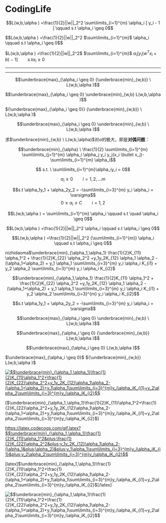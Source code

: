 # CodingLife

$$L(w,b,\alpha ) =\frac{1}{2}||w||_2^2 \sum\limits_{i=1}^{m} \alpha_i [ y_i  - 1 ] \qquad s.t \alpha_i \geq 0$$







$$L(w,b,\alpha ) =\frac{1}{2}||w||_2^2 $\sum\limits_{i=1}^{m}$ \alpha_i  \qquad s.t \alpha_i \geq 0$$ 









$L(w,b,\alpha ) =\frac{1}{2}||w||_2^2$ $\sum\limits_{i=1}^{m}$ $\alpha_i[y_i (w^Tx_i + b)-1] \qquad s.t \alpha_i \geq 0$

----
----











$$\underbrace{max}_{\alpha_i \geq 0} {\underbrace{min}_{w,b}} \ L(w,b,\alpha )$$






$$\underbrace{max}_{\alpha_i \geq 0} \underbrace{min}_{w,b}  L(w,b,\alpha )$$




${\underbrace{max}_{\alpha_i \geq 0}} {\underbrace{min}_{w,b}} \ L(w,b,\alpha )$



$$\underbrace{max}_{\alpha_i \geq 0} \underbrace{min}_{w,b} \ L(w,b,\alpha )$$


求$\underbrace{min}_{w,b} \ L(w,b,\alpha)$对$\alpha$的极大，即是**对偶问题**：



$$\underbrace{min}_{\alpha} \ \frac{1}{2} \sum\limits_{i=1}^{m} \sum\limits_{j=1}^{m} \alpha_i \alpha_j y_i y_j(x_i \bullet x_j)-\sum\limits_{i=1}^{m} \alpha_i$$



$$ s.t. \ \sum\limits_{i=1}^{m}\alpha_iy_i = 0$$



$$ \alpha_i \geq 0  \qquad i=1,2,...m $$



$$s.t \alpha_1y_1 + \alpha_2y_2 = -\sum\limits_{i=3}^{m} y_i \alpha_i = \varsigma$$
$$ 0 \leq \alpha_i \leq C \qquad i=1,2 $$

$$L(w,b,\alpha ) =  \sum\limits_{i=1}^{m} \alpha_i \qquad s.t \quad \alpha_i \geq 0$$

$$L(w,b,\alpha ) =\frac{1}{2}||w||_2^2 \alpha_i  \qquad s.t \alpha_i \geq 0$$ 

$$L(w,b,\alpha ) =\frac{1}{2}||w||_2^2 {\sum\limits_{i=1}^{m}} \alpha_i  \qquad s.t \alpha_i \geq 0$$ 

nizhidaoma$\underbrace{min}_{\alpha_1,\alpha_1} \frac{1}{2}K_{11} \alpha_1^2 + \frac{1}{2}K_{22} \alpha_2^2 +y_1y_2K_{12} \alpha_1 \alpha_2 - (\alpha_1+\alpha_2) + y_1 \alpha_1 \sum\limits_{i=3}^{m} y_i \alpha_i K_{i1} + y_2 \alpha_2 \sum\limits_{i=3}^{m} y_i \alpha_i K_{i2}$


$$\underbrace{min}_{\alpha_1,\alpha_1} \frac{1}{2}K_{11} \alpha_1^2 + \frac{1}{2}K_{22} \alpha_2^2 +y_1y_2K_{12} \alpha_1 \alpha_2 - (\alpha_1+\alpha_2) + y_1 \alpha_1 \sum\limits_{i=3}^{m} y_i \alpha_i K_{i1} + y_2 \alpha_2 \sum\limits_{i=3}^{m} y_i \alpha_i K_{i2}$$

$$s.t \alpha_1y_1 + \alpha_2y_2 = -\sum\limits_{i=3}^{m} y_i \alpha_i = \varsigma$$



$$\underbrace{max}_{\alpha_i \geq 0}  \underbrace{min}_{w,b} \ L(w,b,\alpha )$$




$$\underbrace{max}_{\alpha_i \geq 0} {\underbrace{min}_{w,b}}  L(w,b,\alpha )$$



$$\underbrace{max}_{\alpha_i \geq 0} L(w,b,\alpha )$$

$\underbrace{max}_{\alpha_i \geq 0}$ ${\underbrace{min}_{w,b}}  L(w,b,\alpha )$



<a href="https://www.codecogs.com/eqnedit.php?latex=$$\underbrace{min}_{\alpha_1,\alpha_1}\frac{1}{2}K_{11}\alpha_1^2&plus;\frac{1}{2}K_{22}\alpha_2^2&plus;y_1y_2K_{12}\alpha_1\alpha_2-(\alpha_1&plus;\alpha_2)&plus;y_1\alpha_1\sum\limits_{i=3}^{m}y_i\alpha_iK_{i1}&plus;y_2\alpha_2\sum\limits_{i=3}^{m}y_i\alpha_iK_{i2}$$" target="_blank"><img src="https://latex.codecogs.com/gif.latex?$$\underbrace{min}_{\alpha_1,\alpha_1}\frac{1}{2}K_{11}\alpha_1^2&plus;\frac{1}{2}K_{22}\alpha_2^2&plus;y_1y_2K_{12}\alpha_1\alpha_2-(\alpha_1&plus;\alpha_2)&plus;y_1\alpha_1\sum\limits_{i=3}^{m}y_i\alpha_iK_{i1}&plus;y_2\alpha_2\sum\limits_{i=3}^{m}y_i\alpha_iK_{i2}$$" title="$$\underbrace{min}_{\alpha_1,\alpha_1}\frac{1}{2}K_{11}\alpha_1^2+\frac{1}{2}K_{22}\alpha_2^2+y_1y_2K_{12}\alpha_1\alpha_2-(\alpha_1+\alpha_2)+y_1\alpha_1\sum\limits_{i=3}^{m}y_i\alpha_iK_{i1}+y_2\alpha_2\sum\limits_{i=3}^{m}y_i\alpha_iK_{i2}$$" /></a>


\[$\underbrace{min}_{\alpha_1,\alpha_1}\frac{1}{2}K_{11}\alpha_1^2+\frac{1}{2}K_{22}\alpha_2^2+y_1y_2K_{12}\alpha_1\alpha_2-(\alpha_1+\alpha_2)+y_1\alpha_1\sum\limits_{i=3}^{m}y_i\alpha_iK_{i1}+y_2\alpha_2\sum\limits_{i=3}^{m}y_i\alpha_iK_{i2}$\]



https://latex.codecogs.com/gif.latex?$$\underbrace{min}_{\alpha_1,\alpha_1}\frac{1}{2}K_{11}\alpha_1^2&plus;\frac{1}{2}K_{22}\alpha_2^2&plus;y_1y_2K_{12}\alpha_1\alpha_2-(\alpha_1&plus;\alpha_2)&plus;y_1\alpha_1\sum\limits_{i=3}^{m}y_i\alpha_iK_{i1}&plus;y_2\alpha_2\sum\limits_{i=3}^{m}y_i\alpha_iK_{i2}$$




[latex]$\underbrace{min}_{\alpha_1,\alpha_1}\frac{1}{2}K_{11}\alpha_1^2+\frac{1}{2}K_{22}\alpha_2^2+y_1y_2K_{12}\alpha_1\alpha_2-(\alpha_1+\alpha_2)+y_1\alpha_1\sum\limits_{i=3}^{m}y_i\alpha_iK_{i1}+y_2\alpha_2\sum\limits_{i=3}^{m}y_i\alpha_iK_{i2}$[/latex]


<img src="https://latex.codecogs.com/gif.latex?$$\underbrace{min}_{\alpha_1,\alpha_1}\frac{1}{2}K_{11}\alpha_1^2&plus;\frac{1}{2}K_{22}\alpha_2^2&plus;y_1y_2K_{12}\alpha_1\alpha_2-(\alpha_1&plus;\alpha_2)&plus;y_1\alpha_1\sum\limits_{i=3}^{m}y_i\alpha_iK_{i1}&plus;y_2\alpha_2\sum\limits_{i=3}^{m}y_i\alpha_iK_{i2}$$" title="$$\underbrace{min}_{\alpha_1,\alpha_1}\frac{1}{2}K_{11}\alpha_1^2+\frac{1}{2}K_{22}\alpha_2^2+y_1y_2K_{12}\alpha_1\alpha_2-(\alpha_1+\alpha_2)+y_1\alpha_1\sum\limits_{i=3}^{m}y_i\alpha_iK_{i1}+y_2\alpha_2\sum\limits_{i=3}^{m}y_i\alpha_iK_{i2}$$" />